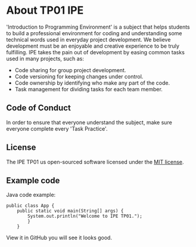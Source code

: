 # About TP01 IPE
'Introduction to Programming Environment' is a subject that helps students to build a professional environment for coding and understanding some technical words used in everyday project development. We believe development must be an enjoyable and creative experience to be truly fulfilling. IPE takes the pain out of development by easing common tasks used in many projects, such as:

- Code sharing for group project development.
- Code versioning for keeping changes under control.
- Code ownership by identifying who make any part of the code.
- Task management for dividing tasks for each team member.

## Code of Conduct

In order to ensure that everyone understand the subject, make sure everyone complete every 'Task Practice'.

## License

The IPE TP01 us open-sourced software licensed under the [MIT license](https://opensource.org/licenses/MIT).

## Example code
Java code example:

    public class App {
        public static void main(String[] args) {
            System.out.println("Welcome to IPE TP01.");
            }
        }


View it in GitHub you will see it looks good.
